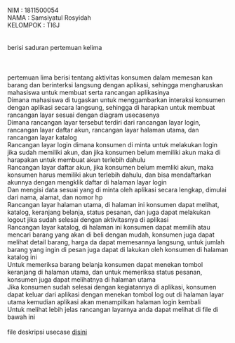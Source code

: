 NIM       : 1811500054<br>
NAMA      : Samsiyatul Rosyidah<br>
KELOMPOK  : TI6J<br>
<br>
<br>
berisi saduran pertemuan kelima<br>
<br>
<br>
<br>
pertemuan lima berisi tentang aktivitas konsumen dalam memesan kan barang dan berinterksi langsung dengan aplikasi, sehingga mengharuskan mahasiswa untuk membuat serta rancangan aplikasinya<br>
Dimana mahasiswa di tugaskan untuk menggambarkan interaksi konsumen dengan aplikasi secara langsung, sehingga di harapkan untuk membuat rancangan layar sesuai dengan diagram usecasenya<br>
Dimana rancangan layar tersebut terdiri dari rancangan layar login, rancangan layar daftar akun, rancangan layar halaman utama, dan rancangan layar katalog<br>
Rancangan layar login dimana konsumen di minta untuk melakukan login jika sudah memiliki akun, dan jika konsumen belum memiliki akun maka di harapakan untuk membuat akun terlebih dahulu<br>
Rancangan layar daftar akun, jika konsumen belum memliki akun, maka konsumen harus memiliki akun terlebih dahulu, dan bisa mendaftarkan akunnya dengan mengklik daftar di halaman layar login<br>
Dan mengisi data sesuai yang di minta oleh aplikasi secara lengkap, dimulai dari nama, alamat, dan nomor hp<br>
Rancangan layar halaman utama, di halaman ini konsumen dapat melihat, katalog, keranjang belanja, status pesanan, dan juga dapat melakukan logout jika sudah selesai dengan aktivitasnya di aplikasi<br>
Rancangan layar katalog, di halaman ini konsumen dapat memilih atau mencari barang yang akan di beli dengan mudah, konsumen juga dapat melihat detail barang, harga da  dapat memesannya langsung, untuk jumlah barang yang ingin di pesan juga dapat di lakukan oleh konsumen di halaman katalog ini<br>
Untuk memeriksa barang belanja konsumen dapat menekan tombol keranjang di halaman utama, dan untuk memeriksa status pesanan, konsumen juga dapat melihatnya di halaman utama<br>
Jika konsumen sudah selesai dengan kegiatannya di aplikasi, konsumen dapat keluar dari aplikasi dengan menekan tombol log out di halaman layar utama kemudian aplikasi akan menampilkan halaman login kembali<br>
Untuk melihat lebih jelas rancangan layarnya anda dapat melihat di file di bawah ini<br>
<file rancangan layar  src="UseCase Diagram.png" width="100%"><br>
file deskripsi usecase <a href="deskripsi usecase diagram.docx" target="_blank">disini</a><br>


